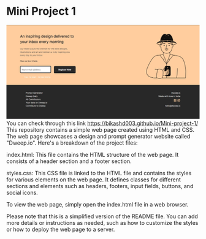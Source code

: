 # Mini Project 1 
![Alt Text](interface.jpg)
You can check through this link
https://bikashd003.github.io/Mini-project-1/
This repository contains a simple web page created using HTML and CSS. The web page showcases a design and prompt generator website called "Dweep.io". Here's a breakdown of the project files:

index.html: This file contains the HTML structure of the web page. It consists of a header section and a footer section.

styles.css: This CSS file is linked to the HTML file and contains the styles for various elements on the web page. It defines classes for different sections and elements such as headers, footers, input fields, buttons, and social icons.

To view the web page, simply open the index.html file in a web browser.

Please note that this is a simplified version of the README file. You can add more details or instructions as needed, such as how to customize the styles or how to deploy the web page to a server.
